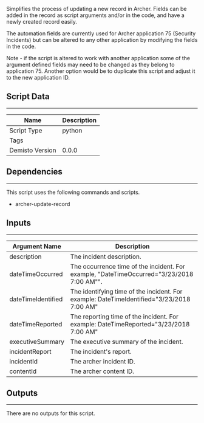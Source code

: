 Simplifies the process of updating a new record in Archer. Fields can be added in the record as script arguments and/or in the code, and have a newly created record easily.

The automation fields are currently used for Archer application 75 (Security Incidents) but can be altered to any other application by modifying the fields in the code. 

Note - if the script is altered to work with another application some of the argument defined fields may need to be changed as they belong to application 75.
Another option would be to duplicate this script and adjust it to the new application ID.

## Script Data
---

| **Name** | **Description** |
| --- | --- |
| Script Type | python |
| Tags |  |
| Demisto Version | 0.0.0 |

## Dependencies
---
This script uses the following commands and scripts.
* archer-update-record

## Inputs
---

| **Argument Name** | **Description** |
| --- | --- |
| description | The incident description. |
| dateTimeOccurred | The occurrence time of the incident. For example, "DateTimeOccurred="3/23/2018 7:00 AM"". |
| dateTimeIdentified | The identifying time of the incident. For example: DateTimeIdentified="3/23/2018 7:00 AM" |
| dateTimeReported | The reporting time of the incident. For example: DateTimeReported="3/23/2018 7:00 AM" |
| executiveSummary | The executive summary of the incident. |
| incidentReport | The incident's report. |
| incidentId | The archer incident ID. |
| contentId | The archer content ID. |

## Outputs
---
There are no outputs for this script.
